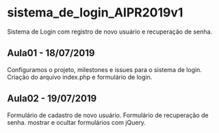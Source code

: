 # sistema_de_login_AIPR2019v1
Sistema de Login com registro de novo usuário e recuperação de senha.

## Aula01 - 18/07/2019
Configuramos o projeto, milestones e issues para o sistema de login.
Criação do arquivo index.php e formulário de login.

## Aula02 - 19/07/2019
Formulário de cadastro de novo usuário.
Formulário de recuperação de senha.
mostrar e ocultar formulários com jQuery.
